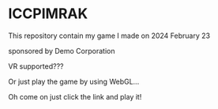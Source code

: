 # ICCPIMRAK
This repository contain my game I made on 2024 February 23

sponsored by Demo Corporation

VR supported???

Or just play the game by using WebGL...

Oh come on just click the link and play it!
